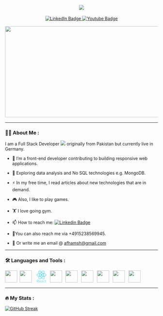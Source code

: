 <div id="header" align="center">
  <img src="https://media.giphy.com/media/M9gbBd9nbDrOTu1Mqx/giphy.gif" width="100"/>
</div>
&nbsp;
<div id="badges" align="center">
  <a href="https://www.linkedin.com/in/afham-sheikh">
    <img src="https://img.shields.io/badge/LinkedIn-blue?style=for-the-badge&logo=linkedin&logoColor=white" alt="LinkedIn Badge"/>
  </a>
  <a href="https://www.youtube.com/@retrogaming9443">
    <img src="https://img.shields.io/badge/YouTube-red?style=for-the-badge&logo=youtube&logoColor=white" alt="Youtube Badge"/>
  </a>
</div>
<div id="views" align="center">
  <img src="https://komarev.com/ghpvc/?username=SheikhAfham-1993&style=flat-square&color=blue" alt=""/>
</div>
<div align="center">
  <img src="https://media.giphy.com/media/dWesBcTLavkZuG35MI/giphy.gif" width="600" height="300"/>
</div>

---

### :man_technologist: About Me :

I am a Full Stack Developer <img src="https://media.giphy.com/media/WUlplcMpOCEmTGBtBW/giphy.gif" width="30"> originally from Pakistan but currently live in Germany.
- :telescope: I’m a front-end developer contributing to building responsive web applications.
  
- :seedling: Exploring data analysis and No SQL technologies e.g. MongoDB.
  
- :zap: In my free time, I read articles about new technologies that are in demand.
  
- 🎮 Also, I like to play games.

- 🏋️ I love going gym.
  
- :mailbox: How to reach me: [![Linkedin Badge](https://img.shields.io/badge/-Afham-blue?style=flat&logo=Linkedin&logoColor=white)](https://www.linkedin.com/in/afham-sheikh)
  
- 📱You can also reach me via +4915238569945.
  
- 📧 Or write me an email @ afhamsh@gmail.com

---

### :hammer_and_wrench: Languages and Tools :

<div>
  <img src="https://cdn.simpleicons.org/javascript" width="40" height="40"/>&nbsp;
  <img src="https://cdn.simpleicons.org/typescript" width="40" height="40"/>  &nbsp;
  <img src="https://github.com/devicons/devicon/blob/master/icons/react/react-original-wordmark.svg" title="React" alt="React" width="40" height="40"/>&nbsp;
  <img src="https://cdn.simpleicons.org/nextdotjs" width="40" height="40"/>  &nbsp;
  <img src="https://cdn.simpleicons.org/tailwindcss" width="40" height="40"/> &nbsp;
  <img src="https://cdn.simpleicons.org/html5" width="40" height="40"/> &nbsp;
  <img src="https://cdn.simpleicons.org/xamarin" width="40" height="40"/>  &nbsp;
  <img src="https://cdn.simpleicons.org/microsoftsqlserver" width="40" height="40"/>   &nbsp;
  <img src="https://cdn.simpleicons.org/axios" width="40" height="40"/> &nbsp;
</div>

---

### :fire: My Stats :

[![GitHub Streak](http://github-readme-streak-stats.herokuapp.com?user=SheikhAfham-1993&theme=dark&background=000000&count-private=true)](https://git.io/streak-stats)
